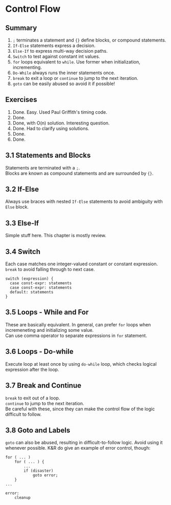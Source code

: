 # Control Flow

## Summary
1. `;` terminates a statement and `{}` define blocks, or compound statements.
2. `If-Else` statements express a decision.
3. `Else-If` to express multi-way decision paths.
4. `Switch` to test against constant int values.
5. `for` loops equivalent to `while`. Use former when initialization, incrementing.
6. `Do-While` always runs the inner statements once.
7. `break` to exit a loop or `continue` to jump to the next iteration.
8. `goto` can be easily abused so avoid it if possible!

## Exercises
1. Done. Easy. Used Paul Griffith's timing code.
2. Done.
3. Done, with O(n) solution. Interesting question.
4. Done. Had to clarify using solutions.
5. Done.
6. Done.


## 3.1 Statements and Blocks
Statements are terminated with a `;`.  
Blocks are known as compound statements and are surrounded by `{}`.


## 3.2 If-Else
Always use braces with nested `If-Else` statements to avoid ambiguity with `Else` block.


## 3.3 Else-If
Simple stuff here. This chapter is mostly review.


## 3.4 Switch
Each case matches one integer-valued constant or constant expression.
`break` to avoid falling through to next case.

    switch (expression) {
      case const-expr: statements
      case const-expr: statements
      default: statements
    }


## 3.5 Loops - While and For
These are basically equivalent. In general, can prefer `for` loops when incremeneting and initializing some value.  
Can use comma operator to separate expressions in `for` statement.


## 3.6 Loops - Do-while
Execute loop at least once by using `do-while` loop, which checks logical expression after the loop.


## 3.7 Break and Continue
`break` to exit out of a loop.  
`continue` to jump to the next iteration.  
Be careful with these, since they can make the control flow of the logic difficult to follow.


## 3.8 Goto and Labels
`goto` can also be abused, resulting in difficult-to-follow logic.
Avoid using it whenever possible. K&R do give an example of error control, though:

    for ( ... )
        for ( ... ) {
            ...
            if (disaster)
                goto error;
        }
    ...

    error:
        cleanup

